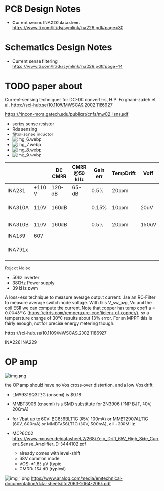 # PCB Design Notes

* Current sense: INA226 datasheet https://www.ti.com/lit/ds/symlink/ina226.pdf#page=30

# Schematics Design Notes

* Current sense filtering https://www.ti.com/lit/ds/symlink/ina226.pdf#page=14

# TODO paper about

Current-sensing techniques for DC-DC converters, H.P. Forghani-zadeh et
al. https://sci-hub.se/10.1109/MWSCAS.2002.1186927

https://rincon-mora.gatech.edu/publicat/cnfs/mw02_isns.pdf

* series sense resistor
* Rds sensing
* filter-sense inductor
* ![img_6.webp](img/img_6.webp)
* ![img_7.webp](img/img_7.webp)
* ![img_8.webp](img/img_8.webp)
* ![img_9.webp](img/img_9.webp)

|         |        | DC CMRR | CMRR @50 kHz | Gain err | TempDrift | Voff  | BW     | gains   | notes                 |
|---------|--------|---------|--------------|----------|-----------|-------|--------|---------|-----------------------|
| INA281  | +110 V | 120-dB  | 65-dB        | 0.5%     | 20ppm     |       | 1.3MHz | 20..500 | cheapest TI , $1.18   |
| INA310A | 110V   | 160dB   |              | 0.15%    | 10ppm     | 20uV  | 1.3MHz | 20..500 | int. Comparator $1.53 |
| INA310B | 110V   | 160dB   |              | 0.5%     | 20ppm     | 150uV | 1.3MHz | 20..500 | int. Comparator       |
| INA169  | 60V    |         |              |          |           |       |        |         | $1.22                 |
| INA791x |        |         |              |          |           |       |        |         | internal 50A EZ-Shunt |



Reject Noise

* 50hz inverter
* 380Hz Power supply
* 39 kHz pwm

A loss-less technique to measure average output current:
Use an RC-Filter to measure average switch node voltage. With this V_sw_avg, Vo and the coil ESR we can compute the
current.
Note that copper has temp coeff a = 0.0043/°C (https://cirris.com/temperature-coefficient-of-copper/), so a temperature
change of 30°C results about 13% error. For an MPPT this is fairly enough, not for precise energy metering though.

https://sci-hub.se/10.1109/MWSCAS.2002.1186927

INA226
INA229



# OP amp
![img.png](img.png)

the OP amp should have no Vos cross-over distortion, and a low Vos drift

* LMV931SQ3T2G (onsemi) is $0.18
* MMBT3906 (onsemi) is a SMD substitute for 2N3906 (PNP BJT, 40V, 200mA)
* for Vbat up to 60V: BC856BLT1G (65V, 100mA) or MMBT2907ALT1G (60V, 600mA) or MMBTA56LT1G (80V, 500mA), all ~300MHz

* MCP6C02 https://www.mouser.de/datasheet/2/268/Zero_Drift_65V_High_Side_Current_Sense_Amplifier_D-3444102.pdf
  * already comes with level-shift
  * 68V common mode
  * VOS: ±1.65 μV (typic
  * CMRR: 154 dB (typical)


![img_1.png](img_1.png)
https://www.analog.com/media/en/technical-documentation/data-sheets/ltc2063-2064-2065.pdf